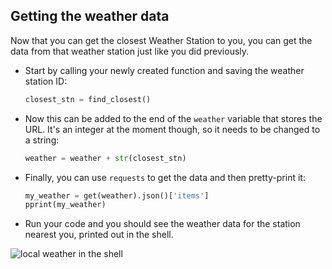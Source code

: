 ## Getting the weather data

Now that you can get the closest Weather Station to you, you can get the data from that weather station just like you did previously.

- Start by calling your newly created function and saving the weather station ID:

    ``` python
    closest_stn = find_closest()
    ```

- Now this can be added to the end of the `weather` variable that stores the URL. It's an integer at the moment though, so it needs to be changed to a string:

    ``` python
    weather = weather + str(closest_stn)
    ```

- Finally, you can use `requests` to get the data and then pretty-print it:

    ``` python
    my_weather = get(weather).json()['items']
    pprint(my_weather)
    ```

- Run your code and you should see the weather data for the station nearest you, printed out in the shell.

![local weather in the shell](idle_fetching_local_weather.png)